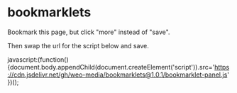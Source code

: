 # bookmarklets

Bookmark this page, but click "more" instead of "save".

Then swap the url for the script below and save.

javascript:(function(){document.body.appendChild(document.createElement('script')).src='https://cdn.jsdelivr.net/gh/weo-media/bookmarklets@1.0.1/bookmarklet-panel.js' })();

